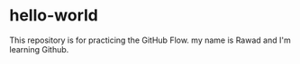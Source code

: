 # hello-world
This repository is for practicing the GitHub Flow.
my name is Rawad and I'm learning Github.
